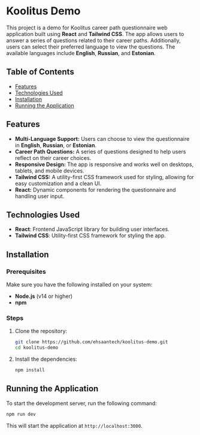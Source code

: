 # Koolitus Demo

This project is a demo for Koolitus career path questionnaire web application built using **React** and **Tailwind CSS**. The app allows users to answer a series of questions related to their career paths. Additionally, users can select their preferred language to view the questions. The available languages include **English**, **Russian**, and **Estonian**.

## Table of Contents

- [Features](#features)
- [Technologies Used](#technologies-used)
- [Installation](#installation)
- [Running the Application](#running-the-application)

## Features

- **Multi-Language Support:** Users can choose to view the questionnaire in **English**, **Russian**, or **Estonian**.
- **Career Path Questions:** A series of questions designed to help users reflect on their career choices.
- **Responsive Design:** The app is responsive and works well on desktops, tablets, and mobile devices.
- **Tailwind CSS:** A utility-first CSS framework used for styling, allowing for easy customization and a clean UI.
- **React:** Dynamic components for rendering the questionnaire and handling user input.

## Technologies Used

- **React**: Frontend JavaScript library for building user interfaces.
- **Tailwind CSS**: Utility-first CSS framework for styling the app.

## Installation

### Prerequisites

Make sure you have the following installed on your system:

- **Node.js** (v14 or higher)
- **npm**

### Steps

1. Clone the repository:

   ```bash
   git clone https://github.com/ehsaantech/koolitus-demo.git
   cd koolitus-demo
   ```

2. Install the dependencies:

   ```bash
   npm install
   ```

## Running the Application

To start the development server, run the following command:

```bash
npm run dev
```

This will start the application at `http://localhost:3000`.
